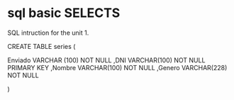 # sql basic SELECTS

SQL intruction for the unit 1.

CREATE TABLE series (

  Enviado VARCHAR (100) NOT NULL
 ,DNI     VARCHAR(100) NOT NULL PRIMARY KEY 
 ,Nombre  VARCHAR(100) NOT NULL 
 ,Genero   VARCHAR(228) NOT NULL 

)
